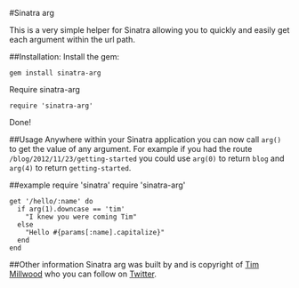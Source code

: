#Sinatra arg

This is a very simple helper for Sinatra allowing you to quickly and easily get each argument within the url path.

##Installation:
Install the gem:

    gem install sinatra-arg

Require sinatra-arg

    require 'sinatra-arg'

Done!

##Usage
Anywhere within your Sinatra application you can now call `arg()` to get the value of any argument. For example if you had the route `/blog/2012/11/23/getting-started` you could use `arg(0)` to return `blog` and `arg(4)` to return `getting-started`.

##example
    require 'sinatra'
    require 'sinatra-arg'
    
    get '/hello/:name' do
      if arg(1).downcase == 'tim'
        "I knew you were coming Tim"
      else
        "Hello #{params[:name].capitalize}"
      end
    end


##Other information
Sinatra arg was built by and is copyright of [Tim Millwood](http://www.millwoodonline.co.uk "Millwood Online") who you can follow on [Twitter](http://www.twitter.com/timmillwood).